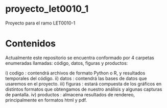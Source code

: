 ﻿# proyecto_let0010_1
Proyecto para el ramo LET0010-1

# Contenidos

Actualmente este repositorio se encuentra conformado por 4 carpetas enumeradas llamadas: código, datos, figuras y productos:

i) codigo : contendrá archivos de formato Python o R, y resultados temporales del código.
ii) datos : contendrá las bases de datos que usaremos en el proyecto.
iii) figuras : estará compuesta de los gráficos en distintos formatos que obtengamos de nuestro análisis y algunas capturas de pantalla.
iv) productos : almacena resultados de rendereo, principalmente en formatos html y pdf.
